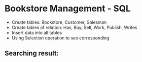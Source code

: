 # Bookstore Management - SQL
* Create tables: Bookstore, Customer, Salesman
* Create tables of relation: Has, Buy, Sell, Work, Publish, Writes
* Insert data into all tables
* Using Selection operation to see corresponding 

## Searching result:

